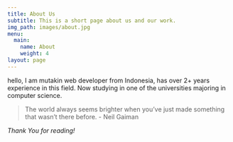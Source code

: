```yaml
---
title: About Us
subtitle: This is a short page about us and our work.
img_path: images/about.jpg
menu:
  main:
    name: About
    weight: 4
layout: page
---
```

hello, I am mutakin web developer from Indonesia, has over 2+ years experience in this field. Now studying in one of the universities majoring in computer science.

> The world always seems brighter when you’ve just made something that wasn’t there before. - Neil Gaiman



*Thank You for reading!*
